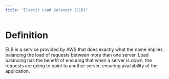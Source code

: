 ```yaml
---
title: "Elastic Load Balancer (ELB)"
---
```


# Definition

ELB is a service provided by AWS that does exactly what the name implies, balancing the load of requests between more than one server. Load balancing has the benefit of ensuring that when a server is down, the requests are going to point to another server, ensuring availability of the application.